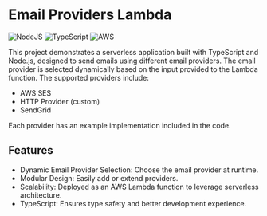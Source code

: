 # Email Providers Lambda

![NodeJS](https://img.shields.io/badge/node.js-6DA55F?style=for-the-badge&logo=node.js&logoColor=white)
![TypeScript](https://img.shields.io/badge/typescript-%233178C6.svg?style=for-the-badge&logo=typescript&logoColor=white)
![AWS](https://img.shields.io/badge/AWS-%23FF9900.svg?style=for-the-badge&logo=amazon-aws&logoColor=white)

This project demonstrates a serverless application built with TypeScript and Node.js, designed to send emails using different email providers. The email provider is selected dynamically based on the input provided to the Lambda function. The supported providers include:

- AWS SES
- HTTP Provider (custom)
- SendGrid

Each provider has an example implementation included in the code.

## Features

- Dynamic Email Provider Selection: Choose the email provider at runtime.
- Modular Design: Easily add or extend providers.
- Scalability: Deployed as an AWS Lambda function to leverage serverless architecture.
- TypeScript: Ensures type safety and better development experience.

